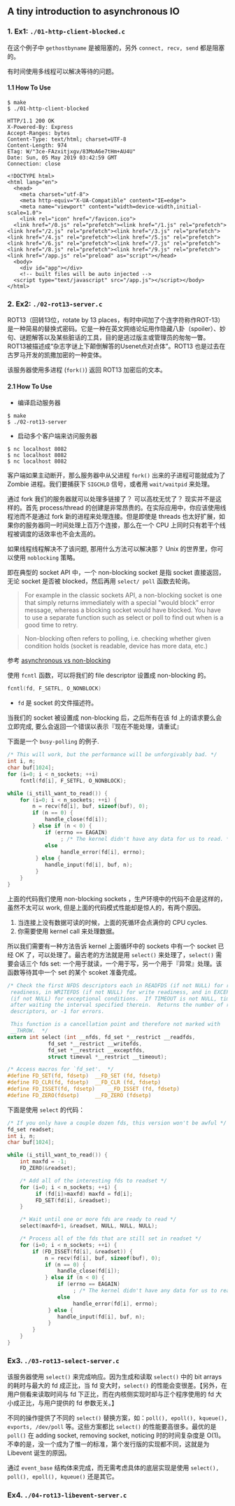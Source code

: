 ## A tiny introduction to asynchronous IO

### 1. Ex1: `./01-http-client-blocked.c`

在这个例子中 `gethostbyname` 是被阻塞的，另外 `connect, recv, send` 都是阻塞的。

有时间使用多线程可以解决等待的问题。

#### 1.1 How To Use

```
$ make
$ ./01-http-client-blocked

HTTP/1.1 200 OK
X-Powered-By: Express
Accept-Ranges: bytes
Content-Type: text/html; charset=UTF-8
Content-Length: 974
ETag: W/"3ce-FAzxitjxgv/83MoA6e7tHm+AU4U"
Date: Sun, 05 May 2019 03:42:59 GMT
Connection: close

<!DOCTYPE html>
<html lang="en">
  <head>
    <meta charset="utf-8">
    <meta http-equiv="X-UA-Compatible" content="IE=edge">
    <meta name="viewport" content="width=device-width,initial-scale=1.0">
    <link rel="icon" href="/favicon.ico">
  <link href="/0.js" rel="prefetch"><link href="/1.js" rel="prefetch"><link href="/2.js" rel="prefetch"><link href="/3.js" rel="prefetch"><link href="/4.js" rel="prefetch"><link href="/5.js" rel="prefetch"><link href="/6.js" rel="prefetch"><link href="/7.js" rel="prefetch"><link href="/8.js" rel="prefetch"><link href="/9.js" rel="prefetch"><link href="/app.js" rel="preload" as="script"></head>
  <body>
    <div id="app"></div>
    <!-- built files will be auto injected -->
  <script type="text/javascript" src="/app.js"></script></body>
</html>
```

### 2. Ex2: `./02-rot13-server.c`

ROT13（回转13位，rotate by 13 places，有时中间加了个连字符称作ROT-13）是一种简易的替换式密码。它是一种在英文网络论坛用作隐藏八卦（spoiler）、妙句、谜题解答以及某些脏话的工具，目的是逃过版主或管理员的匆匆一瞥。ROT13被描述成“杂志字谜上下颠倒解答的Usenet点对点体”。ROT13 也是过去在古罗马开发的凯撒加密的一种变体。

该服务器使用多进程 (`fork()`) 返回 ROT13 加密后的文本。

#### 2.1 How To Use

- 编译启动服务器

```
$ make
$ ./02-rot13-server
```

- 启动多个客户端来访问服务器

```
$ nc localhost 8082
$ nc localhost 8082
$ nc localhost 8082
```
客户端如果主动断开，那么服务器中从父进程 `fork()` 出来的子进程可能就成为了 Zombie 进程。我们要捕获下 `SIGCHLD` 信号，或者用 `wait/waitpid` 来处理。

通过 fork 我们的服务器就可以处理多链接了？ 可以高枕无忧了？ 现实并不是这样的。首先 process/thread 的创建是非常昂贵的。在实际应用中，你应该使用线程池而不是通过 fork 新的进程来处理连接。但是即使是 threads 也太好扩展，如果你的服务器同一时间处理上百万个连接，那么在一个 CPU 上同时只有若干个线程被调度的话效率也不会太高的。

如果线程线程解决不了该问题, 那用什么方法可以解决那？ Unix 的世界里，你可以使用 `noblocking` 策略。

即在典型的 socket API 中，一个 non-blocking socket 是指 socket 直接返回，无论 socket 是否被 blocked，然后再用 `select/ poll` 函数去轮询。

> For example in the classic sockets API, a non-blocking socket is one that simply returns immediately with a special "would block" error message, whereas a blocking socket would have blocked. You have to use a separate function such as select or poll to find out when is a good time to retry.

> Non-blocking often refers to polling, i.e. checking whether given condition holds (socket is readable, device has more data, etc.)

参考 [asynchronous vs non-blocking](https://stackoverflow.com/questions/2625493/asynchronous-vs-non-blocking)

使用 `fcntl` 函数，可以将我们的 file descriptor 设置成 non-blocking 的。

```c
fcntl(fd, F_SETFL, O_NONBLOCK)
```

- `fd` 是 socket 的文件描述符。

当我们的 socket 被设置成 non-blocking 后，之后所有在该 fd 上的请求要么会立即完成, 要么会返回一个错误以表示『现在不能处理，请重试』

下面是一个 `busy-polling` 的例子.

```c
/* This will work, but the performance will be unforgivably bad. */
int i, n;
char buf[1024];
for (i=0; i < n_sockets; ++i)
    fcntl(fd[i], F_SETFL, O_NONBLOCK);

while (i_still_want_to_read()) {
    for (i=0; i < n_sockets; ++i) {
        n = recv(fd[i], buf, sizeof(buf), 0);
        if (n == 0) {
            handle_close(fd[i]);
        } else if (n < 0) {
            if (errno == EAGAIN)
                 ; /* The kernel didn't have any data for us to read. */
            else
                 handle_error(fd[i], errno);
         } else {
            handle_input(fd[i], buf, n);
         }
    }
}
```

上面的代码我们使用 non-blocking sockets ，生产环境中的代码不会是这样的，虽然不太可以 work, 但是上面的代码模式性能却是惊人的，有两个原因。

1. 当连接上没有数据可读的时候，上面的死循环会点满你的 CPU cycles.
2. 你需要使用 kernel call 来处理数据。

所以我们需要有一种方法告诉 kernel 上面循环中的 sockets 中有一个 socket 已经 OK 了，可以处理了。最古老的方法就是用 `select()` 来处理了，`select()` 需要会话三个 fds set: 一个用于就读，一个用于写，另一个用于『异常』处理。该函数等待其中一个 set 的某个 scoket 准备完成。

```c
/* Check the first NFDS descriptors each in READFDS (if not NULL) for read
 readiness, in WRITEFDS (if not NULL) for write readiness, and in EXCEPTFDS
 (if not NULL) for exceptional conditions.  If TIMEOUT is not NULL, time out
 after waiting the interval specified therein.  Returns the number of ready
 descriptors, or -1 for errors.

 This function is a cancellation point and therefore not marked with
 __THROW.  */
extern int select (int __nfds, fd_set *__restrict __readfds,
             fd_set *__restrict __writefds,
             fd_set *__restrict __exceptfds,
             struct timeval *__restrict __timeout);

/* Access macros for `fd_set'.  */
#define FD_SET(fd, fdsetp)  __FD_SET (fd, fdsetp)
#define FD_CLR(fd, fdsetp)  __FD_CLR (fd, fdsetp)
#define FD_ISSET(fd, fdsetp)    __FD_ISSET (fd, fdsetp)
#define FD_ZERO(fdsetp)     __FD_ZERO (fdsetp)

```

下面是使用 `select` 的代码：

```c
/* If you only have a couple dozen fds, this version won't be awful */
fd_set readset;
int i, n;
char buf[1024];

while (i_still_want_to_read()) {
    int maxfd = -1;
    FD_ZERO(&readset);

    /* Add all of the interesting fds to readset */
    for (i=0; i < n_sockets; ++i) {
         if (fd[i]>maxfd) maxfd = fd[i];
         FD_SET(fd[i], &readset);
    }

    /* Wait until one or more fds are ready to read */
    select(maxfd+1, &readset, NULL, NULL, NULL);

    /* Process all of the fds that are still set in readset */
    for (i=0; i < n_sockets; ++i) {
        if (FD_ISSET(fd[i], &readset)) {
            n = recv(fd[i], buf, sizeof(buf), 0);
            if (n == 0) {
                handle_close(fd[i]);
            } else if (n < 0) {
                if (errno == EAGAIN)
                     ; /* The kernel didn't have any data for us to read. */
                else
                     handle_error(fd[i], errno);
             } else {
                handle_input(fd[i], buf, n);
             }
        }
    }
}
```

### Ex3. `./03-rot13-select-server.c`

该服务器使用 `select()` 来完成响应。因为生成和读取 `select()` 中的 bit arrays 的耗时与最大的 fd 成正比，当 fd 变大时，`select()` 的性能会变很差。【另外，在用户侧看来读取时间与 fd 下正比，而在内核侧实现时却与正个程序使用的 fd 大小成正比，与用户提供的 fd 参数无关。】

不同的操作提供了不同的 `select()` 替换方案，如：`poll(), epoll(), kqueue(), evports, /dev/poll` 等。这些方案都比 `select()` 的性能要高很多。最优的是 `poll()` 在 adding socket, removing socket, noticing 时的时间复杂度是 O(1)。不幸的是，没一个成为了惟一的标准，第个发行版的实现都不同，这就是为 Libevent 诞生的原因。

通过 `event_base` 结构体来完成，而无需考虑具体的底层实现是使用 `select(), poll(), epoll(), kqueue()` 还是其它。

### Ex4. `./04-rot13-libevent-server.c`
